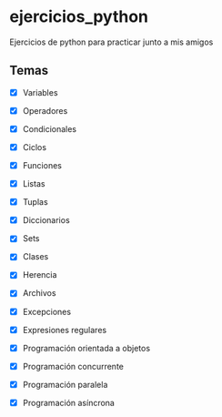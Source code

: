 # ejercicios_python
Ejercicios de python para practicar junto a mis amigos

## Temas
- [x] Variables
- [x] Operadores
- [x] Condicionales
- [x] Ciclos
- [x] Funciones
- [x] Listas
- [x] Tuplas
- [x] Diccionarios
- [x] Sets
- [x] Clases
- [x] Herencia
- [x] Archivos
- [x] Excepciones
- [x] Expresiones regulares
- [x] Programación orientada a objetos
- [x] Programación concurrente
- [x] Programación paralela
- [x] Programación asíncrona

